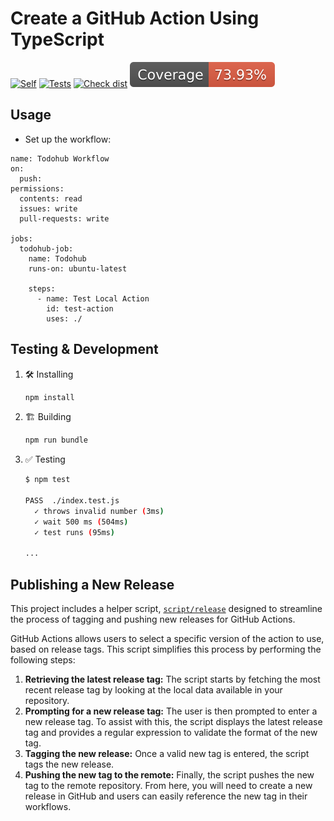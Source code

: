# Create a GitHub Action Using TypeScript

[![Self](https://github.com/todos-in/todohub/actions/workflows/todohub.yml/badge.svg)](https://github.com/todos-in/todohub/actions/workflows/todohub.yml)
[![Tests](https://github.com/todos-in/todohub/actions/workflows/test.yml/badge.svg)](https://github.com/todos-in/todohub/actions/workflows/test.yml)
[![Check dist](https://github.com/todos-in/todohub/actions/workflows/check-dist.yml/badge.svg)](https://github.com/todos-in/todohub/actions/workflows/check-dist.yml)
[![Coverage](./badges/coverage.svg)](./badges/coverage.svg)

## Usage

* Set up the workflow:
```
name: Todohub Workflow
on:
  push:
permissions:
  contents: read
  issues: write
  pull-requests: write

jobs:
  todohub-job:
    name: Todohub
    runs-on: ubuntu-latest

    steps:
      - name: Test Local Action
        id: test-action
        uses: ./
```

## Testing & Development
1. :hammer_and_wrench: Installing

   ```bash
   npm install
   ```

1. :building_construction: Building

   ```bash
   npm run bundle
   ```

1. :white_check_mark: Testing

   ```bash
   $ npm test

   PASS  ./index.test.js
     ✓ throws invalid number (3ms)
     ✓ wait 500 ms (504ms)
     ✓ test runs (95ms)

   ...
   ```


## Publishing a New Release

This project includes a helper script, [`script/release`](./script/release)
designed to streamline the process of tagging and pushing new releases for
GitHub Actions.

GitHub Actions allows users to select a specific version of the action to use,
based on release tags. This script simplifies this process by performing the
following steps:

1. **Retrieving the latest release tag:** The script starts by fetching the most
   recent release tag by looking at the local data available in your repository.
1. **Prompting for a new release tag:** The user is then prompted to enter a new
   release tag. To assist with this, the script displays the latest release tag
   and provides a regular expression to validate the format of the new tag.
1. **Tagging the new release:** Once a valid new tag is entered, the script tags
   the new release.
1. **Pushing the new tag to the remote:** Finally, the script pushes the new tag
   to the remote repository. From here, you will need to create a new release in
   GitHub and users can easily reference the new tag in their workflows.
